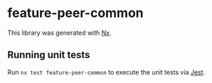 # feature-peer-common

This library was generated with [Nx](https://nx.dev).

## Running unit tests

Run `nx test feature-peer-common` to execute the unit tests via [Jest](https://jestjs.io).
